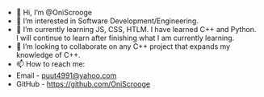 - 👋 Hi, I’m @OniScrooge
- 👀 I’m interested in Software Development/Engineering.
- 🌱 I’m currently learning JS, CSS, HTLM. I have learned C++ and Python. I will continue to learn after finishing what I am currently learning.
- 💞️ I’m looking to collaborate on any C++ project that expands my knowledge of C++.
- 📫 How to reach me:
- Email - puut4991@yahoo.com
- GitHub - https://github.com/OniScrooge
